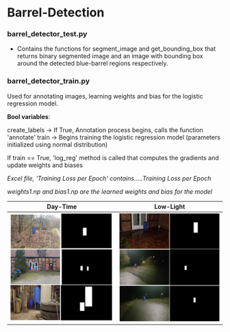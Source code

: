 # Barrel-Detection

### barrel_detector_test.py

- Contains the functions for segment_image and get_bounding_box that returns binary segmented image and an image with bounding box around the detected blue-barrel regions respectively. 


### barrel_detector_train.py

Used for annotating images, learning weights and bias for the logistic regression model.
 
**Bool variables**:

create_labels -> If True, Annotation process begins, calls the function 'annotate'
train -> Begins training the logistic regression model (parameters initialized using normal distribution)

If train == True, 'log_reg' method is called that computes the gradients and update weights and biases 

*Excel file, 'Training Loss per Epoch' contains.....Training Loss per Epoch*

*weights1.np and bias1.np are the learned weights and bias for the model*

Day-Time                   |     Low-Light
:-------------------------:|:-------------------------:
![](normal.png)            |  ![](low_light.png)
